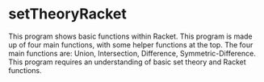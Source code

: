 # setTheoryRacket
This program shows basic functions within Racket.
This program is made up of four main functions, with some helper functions at the top.
The four main functions are: Union, Intersection, Difference, Symmetric-Difference.
This program requires an understanding of basic set theory and Racket functions.
